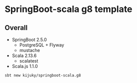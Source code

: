 # SpringBoot-scala g8 template

## Overall

- SpringBoot 2.5.0
  - PostgreSQL + Flyway
  - mustache
- Scala 2.13.6
  - scalatest
- Scala.js 1.1.0

```
sbt new kijuky/springboot-scala.g8
```
